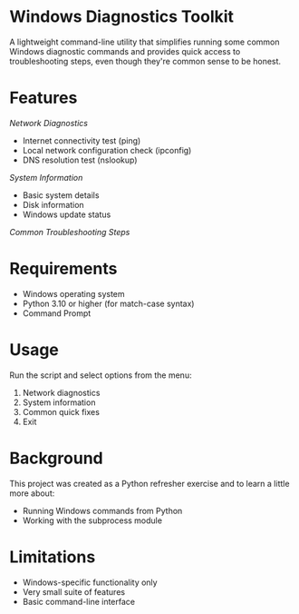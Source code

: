 # Windows Diagnostics Toolkit
A lightweight command-line utility that simplifies running some common Windows diagnostic commands and provides quick access to troubleshooting steps, even though they're common sense to be honest.

# Features
*Network Diagnostics*
  - Internet connectivity test (ping)
  - Local network configuration check (ipconfig)
  - DNS resolution test (nslookup)

*System Information*
  - Basic system details
  - Disk information
  - Windows update status

*Common Troubleshooting Steps*

# Requirements
- Windows operating system
- Python 3.10 or higher (for match-case syntax)
- Command Prompt

# Usage
Run the script and select options from the menu:
1. Network diagnostics
2. System information
3. Common quick fixes
4. Exit

# Background
This project was created as a Python refresher exercise and to learn a little more about:
- Running Windows commands from Python
- Working with the subprocess module

# Limitations
- Windows-specific functionality only
- Very small suite of features
- Basic command-line interface
